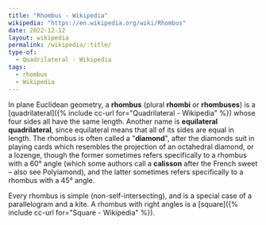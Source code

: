 ```yaml
---
title: "Rhombus - Wikipedia"
wikipedia: "https://en.wikipedia.org/wiki/Rhombus"
date: 2022-12-12
layout: wikipedia
permalink: /wikipedia/:title/
type-of:
  - Quadrilateral - Wikipedia
tags:
  - rhombus
  - Wikipedia
---
```

In plane Euclidean geometry, a **rhombus** (plural **rhombi** or **rhombuses**) is a [quadrilateral]({% include cc-url for="Quadrilateral - Wikipedia" %}) whose four sides all have the same length. Another name is **equilateral quadrilateral**, since equilateral means that all of its sides are equal in length. The rhombus is often called a "**diamond**", after the diamonds suit in playing cards which resembles the projection of an octahedral diamond, or a lozenge, though the former sometimes refers specifically to a rhombus with a 60° angle (which some authors call a **calisson** after the French sweet – also see Polyiamond), and the latter sometimes refers specifically to a rhombus with a 45° angle.

Every rhombus is simple (non-self-intersecting), and is a special case of a parallelogram and a kite. A rhombus with right angles is a [square]({% include cc-url for="Square - Wikipedia" %}).